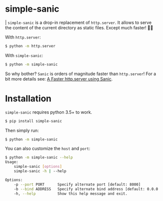 # simple-sanic

| `simple-sanic` is a drop-in replacement of `http.server`. It allows to serve the content of the current directory as static files. Except much faster! :rotating_light::boom:

With `http.server`:

```sh
$ python -m http.server
```

With `simple-sanic`:

```sh
$ python -m simple-sanic
```

So why bother? `Sanic` is orders of magnitude faster than `http.server`! For a
bit more details see: [A Faster http.server using Sanic](http://remusao.github.io/posts/faster-http-server-sanic.html).

# Installation

`simple-sanic` requires python 3.5+ to work.
```sh
$ pip install simple-sanic
```

Then simply run:
```sh
$ python -m simple-sanic
```

You can also customize the `host` and `port`:
```sh
$ python -m simple-sanic --help
Usage:
    simple-sanic [options]
    simple-sanic -h | --help

Options:
    -p --port PORT      Specify alternate port [default: 8000]
    -b --bind ADDRESS   Specify alternate bind address [default: 0.0.0.0]
    -h, --help          Show this help message and exit.
```
